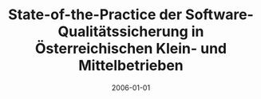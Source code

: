 ---
abstract: ''
authors:
- Stefan Toth
date: '2006-01-01'
featured: false
links:
- name: Publik
  url: https://publik.tuwien.ac.at/showentry.php?ID=140864&lang=1
publication_types:
- '7'
publishDate: '2006-01-01'
title: State-of-the-Practice der Software-Qualitätssicherung in Österreichischen Klein-
  und Mittelbetrieben
url_pdf: ''
---